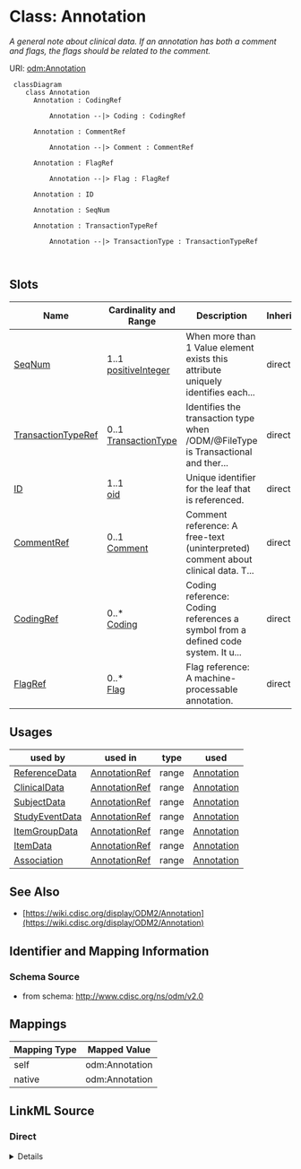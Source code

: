 # Class: Annotation


_A general note about clinical data. If an annotation has both a comment and flags, the flags should be related to the comment._





URI: [odm:Annotation](http://www.cdisc.org/ns/odm/v2.0/Annotation)



```mermaid
 classDiagram
    class Annotation
      Annotation : CodingRef
        
          Annotation --|> Coding : CodingRef
        
      Annotation : CommentRef
        
          Annotation --|> Comment : CommentRef
        
      Annotation : FlagRef
        
          Annotation --|> Flag : FlagRef
        
      Annotation : ID
        
      Annotation : SeqNum
        
      Annotation : TransactionTypeRef
        
          Annotation --|> TransactionType : TransactionTypeRef
        
      
```




<!-- no inheritance hierarchy -->


## Slots

| Name | Cardinality and Range | Description | Inheritance |
| ---  | --- | --- | --- |
| [SeqNum](SeqNum.md) | 1..1 <br/> [positiveInteger](positiveInteger.md) | When more than 1 Value element exists this attribute uniquely identifies each... | direct |
| [TransactionTypeRef](TransactionTypeRef.md) | 0..1 <br/> [TransactionType](TransactionType.md) | Identifies the transaction type when /ODM/@FileType is Transactional and ther... | direct |
| [ID](ID.md) | 1..1 <br/> [oid](oid.md) | Unique identifier for the leaf that is referenced. | direct |
| [CommentRef](CommentRef.md) | 0..1 <br/> [Comment](Comment.md) | Comment reference: A free-text (uninterpreted) comment about clinical data. T... | direct |
| [CodingRef](CodingRef.md) | 0..* <br/> [Coding](Coding.md) | Coding reference: Coding references a symbol from a defined code system. It u... | direct |
| [FlagRef](FlagRef.md) | 0..* <br/> [Flag](Flag.md) | Flag reference: A machine-processable annotation. | direct |





## Usages

| used by | used in | type | used |
| ---  | --- | --- | --- |
| [ReferenceData](ReferenceData.md) | [AnnotationRef](AnnotationRef.md) | range | [Annotation](Annotation.md) |
| [ClinicalData](ClinicalData.md) | [AnnotationRef](AnnotationRef.md) | range | [Annotation](Annotation.md) |
| [SubjectData](SubjectData.md) | [AnnotationRef](AnnotationRef.md) | range | [Annotation](Annotation.md) |
| [StudyEventData](StudyEventData.md) | [AnnotationRef](AnnotationRef.md) | range | [Annotation](Annotation.md) |
| [ItemGroupData](ItemGroupData.md) | [AnnotationRef](AnnotationRef.md) | range | [Annotation](Annotation.md) |
| [ItemData](ItemData.md) | [AnnotationRef](AnnotationRef.md) | range | [Annotation](Annotation.md) |
| [Association](Association.md) | [AnnotationRef](AnnotationRef.md) | range | [Annotation](Annotation.md) |






## See Also

* [https://wiki.cdisc.org/display/ODM2/Annotation](https://wiki.cdisc.org/display/ODM2/Annotation)

## Identifier and Mapping Information







### Schema Source


* from schema: http://www.cdisc.org/ns/odm/v2.0





## Mappings

| Mapping Type | Mapped Value |
| ---  | ---  |
| self | odm:Annotation |
| native | odm:Annotation |





## LinkML Source

<!-- TODO: investigate https://stackoverflow.com/questions/37606292/how-to-create-tabbed-code-blocks-in-mkdocs-or-sphinx -->

### Direct

<details>
```yaml
name: Annotation
description: A general note about clinical data. If an annotation has both a comment
  and flags, the flags should be related to the comment.
from_schema: http://www.cdisc.org/ns/odm/v2.0
see_also:
- https://wiki.cdisc.org/display/ODM2/Annotation
slots:
- SeqNum
- TransactionTypeRef
- ID
- CommentRef
- CodingRef
- FlagRef
slot_usage:
  SeqNum:
    name: SeqNum
    comments:
    - 'Required

      range: positiveInteger'
    domain_of:
    - Annotation
    - Value
    range: positiveInteger
    required: true
  TransactionTypeRef:
    name: TransactionTypeRef
    comments:
    - 'Optional

      enum values: (Insert | Update | Remove | Upsert | Context)

      An empty Annotation (one with no annotation value, no comment and no flags)
      is not allowed unless the TransactionType is Remove. On Update, the entire value
      of the annotation is replaced.'
    domain_of:
    - SubjectData
    - StudyEventData
    - ItemGroupData
    - ItemData
    - Annotation
    range: TransactionType
  ID:
    name: ID
    domain_of:
    - Leaf
    - Signature
    - Annotation
    range: oid
  CommentRef:
    name: CommentRef
    domain_of:
    - Annotation
    range: Comment
    maximum_cardinality: 1
  CodingRef:
    name: CodingRef
    multivalued: true
    domain_of:
    - StudyEventGroupDef
    - StudyEventDef
    - ItemGroupDef
    - Origin
    - SourceItems
    - SourceItem
    - ItemDef
    - CodeList
    - CodeListItem
    - StudyIndication
    - StudyIntervention
    - StudyTargetPopulation
    - StudyParameter
    - ParameterValue
    - Criterion
    - Annotation
    range: Coding
    inlined: true
    inlined_as_list: true
  FlagRef:
    name: FlagRef
    multivalued: true
    domain_of:
    - Annotation
    range: Flag
    inlined: true
    inlined_as_list: true
class_uri: odm:Annotation

```
</details>

### Induced

<details>
```yaml
name: Annotation
description: A general note about clinical data. If an annotation has both a comment
  and flags, the flags should be related to the comment.
from_schema: http://www.cdisc.org/ns/odm/v2.0
see_also:
- https://wiki.cdisc.org/display/ODM2/Annotation
slot_usage:
  SeqNum:
    name: SeqNum
    comments:
    - 'Required

      range: positiveInteger'
    domain_of:
    - Annotation
    - Value
    range: positiveInteger
    required: true
  TransactionTypeRef:
    name: TransactionTypeRef
    comments:
    - 'Optional

      enum values: (Insert | Update | Remove | Upsert | Context)

      An empty Annotation (one with no annotation value, no comment and no flags)
      is not allowed unless the TransactionType is Remove. On Update, the entire value
      of the annotation is replaced.'
    domain_of:
    - SubjectData
    - StudyEventData
    - ItemGroupData
    - ItemData
    - Annotation
    range: TransactionType
  ID:
    name: ID
    domain_of:
    - Leaf
    - Signature
    - Annotation
    range: oid
  CommentRef:
    name: CommentRef
    domain_of:
    - Annotation
    range: Comment
    maximum_cardinality: 1
  CodingRef:
    name: CodingRef
    multivalued: true
    domain_of:
    - StudyEventGroupDef
    - StudyEventDef
    - ItemGroupDef
    - Origin
    - SourceItems
    - SourceItem
    - ItemDef
    - CodeList
    - CodeListItem
    - StudyIndication
    - StudyIntervention
    - StudyTargetPopulation
    - StudyParameter
    - ParameterValue
    - Criterion
    - Annotation
    range: Coding
    inlined: true
    inlined_as_list: true
  FlagRef:
    name: FlagRef
    multivalued: true
    domain_of:
    - Annotation
    range: Flag
    inlined: true
    inlined_as_list: true
attributes:
  SeqNum:
    name: SeqNum
    description: When more than 1 Value element exists this attribute uniquely identifies
      each Value and defines the order of a Value in a list of Values.
    comments:
    - 'Required

      range: positiveInteger'
    from_schema: http://www.cdisc.org/ns/odm/v2.0
    rank: 1000
    alias: SeqNum
    owner: Annotation
    domain_of:
    - Annotation
    - Value
    range: positiveInteger
    required: true
  TransactionTypeRef:
    name: TransactionTypeRef
    description: Identifies the transaction type when /ODM/@FileType is Transactional
      and there is no child element.
    comments:
    - 'Optional

      enum values: (Insert | Update | Remove | Upsert | Context)

      An empty Annotation (one with no annotation value, no comment and no flags)
      is not allowed unless the TransactionType is Remove. On Update, the entire value
      of the annotation is replaced.'
    from_schema: http://www.cdisc.org/ns/odm/v2.0
    rank: 1000
    alias: TransactionTypeRef
    owner: Annotation
    domain_of:
    - SubjectData
    - StudyEventData
    - ItemGroupData
    - ItemData
    - Annotation
    range: TransactionType
  ID:
    name: ID
    description: Unique identifier for the leaf that is referenced.
    from_schema: http://www.cdisc.org/ns/odm/v2.0
    rank: 1000
    identifier: true
    alias: ID
    owner: Annotation
    domain_of:
    - Leaf
    - Signature
    - Annotation
    range: oid
    required: true
  CommentRef:
    name: CommentRef
    description: 'Comment reference: A free-text (uninterpreted) comment about clinical
      data. The comment may have come from the sponsor or the clinical site.'
    from_schema: http://www.cdisc.org/ns/odm/v2.0
    rank: 1000
    identifier: false
    alias: CommentRef
    owner: Annotation
    domain_of:
    - Annotation
    range: Comment
    maximum_cardinality: 1
  CodingRef:
    name: CodingRef
    description: 'Coding reference: Coding references a symbol from a defined code
      system. It uses a code defined in a terminology system to associate semantics
      with a given term, codelist, variable, or group of variables. The presence of
      a Coding element associates a meaning to its parent element. Including multiple
      Coding elements for a given parent indicates synonymous meanings provided by
      different code systems or code system versions.'
    from_schema: http://www.cdisc.org/ns/odm/v2.0
    rank: 1000
    multivalued: true
    identifier: false
    alias: CodingRef
    owner: Annotation
    domain_of:
    - StudyEventGroupDef
    - StudyEventDef
    - ItemGroupDef
    - Origin
    - SourceItems
    - SourceItem
    - ItemDef
    - CodeList
    - CodeListItem
    - StudyIndication
    - StudyIntervention
    - StudyTargetPopulation
    - StudyParameter
    - ParameterValue
    - Criterion
    - Annotation
    range: Coding
    inlined: true
    inlined_as_list: true
  FlagRef:
    name: FlagRef
    description: 'Flag reference: A machine-processable annotation.'
    from_schema: http://www.cdisc.org/ns/odm/v2.0
    rank: 1000
    multivalued: true
    identifier: false
    alias: FlagRef
    owner: Annotation
    domain_of:
    - Annotation
    range: Flag
    inlined: true
    inlined_as_list: true
class_uri: odm:Annotation

```
</details>
